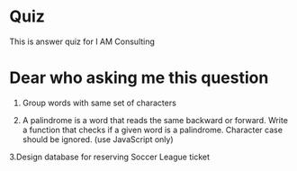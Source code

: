 # Quiz
This is answer quiz for I AM Consulting

# Dear who asking me this question

1. Group words with same set of characters

2. A palindrome is a word that reads the same backward or forward.
Write a function that checks if a given word is a palindrome. Character case
should be ignored. (use JavaScript only)

3.Design database for reserving Soccer League ticket

